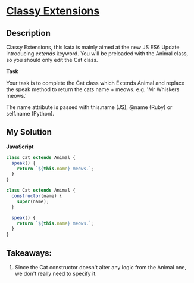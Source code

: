 # [Classy Extensions](https://www.codewars.com/kata/55a14aa4817efe41c20000bc)

## Description

Classy Extensions, this kata is mainly aimed at the new JS ES6 Update introducing _extends_ keyword. You will be preloaded with the Animal class, so you should only edit the Cat class.

**Task**

Your task is to complete the Cat class which Extends Animal and replace the speak method to return the cats name + meows. e.g. 'Mr Whiskers meows.'

The name attribute is passed with this.name (JS), @name (Ruby) or self.name (Python).

## My Solution

**JavaScript**

```js
class Cat extends Animal {
  speak() {
    return `${this.name} meows.`;
  }
}
```

```js
class Cat extends Animal {
  constructor(name) {
    super(name);
  }

  speak() {
    return `${this.name} meows.`;
  }
}
```

## Takeaways:

1. Since the Cat constructor doesn't alter any logic from the Animal one, we don't really need to specify it.
